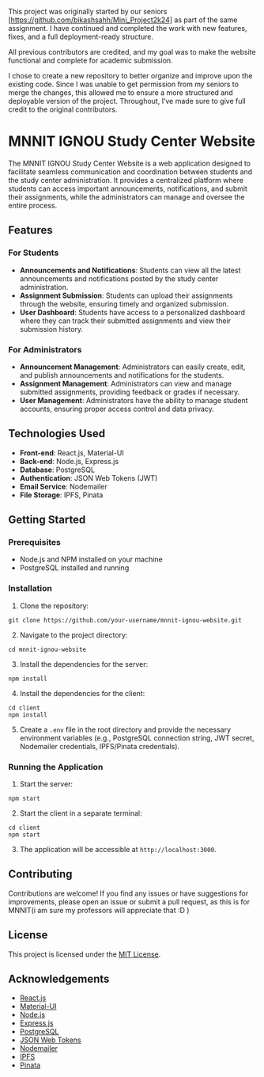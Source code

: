 This project was originally started by our seniors [https://github.com/bikashsahh/Mini_Project2k24] as part of the same assignment. I have continued and completed the work with new features, fixes, and a full deployment-ready structure.

All previous contributors are credited, and my goal was to make the website functional and complete for academic submission.

I chose to create a new repository to better organize and improve upon the existing code. Since I was unable to get permission from my seniors to merge the changes, this allowed me to ensure a more structured and deployable version of the project. Throughout, I’ve made sure to give full credit to the original contributors.

# MNNIT IGNOU Study Center Website

The MNNIT IGNOU Study Center Website is a web application designed to facilitate seamless communication and coordination between students and the study center administration. It provides a centralized platform where students can access important announcements, notifications, and submit their assignments, while the administrators can manage and oversee the entire process.

## Features

### For Students

- **Announcements and Notifications**: Students can view all the latest announcements and notifications posted by the study center administration.
- **Assignment Submission**: Students can upload their assignments through the website, ensuring timely and organized submission.
- **User Dashboard**: Students have access to a personalized dashboard where they can track their submitted assignments and view their submission history.

### For Administrators

- **Announcement Management**: Administrators can easily create, edit, and publish announcements and notifications for the students.
- **Assignment Management**: Administrators can view and manage submitted assignments, providing feedback or grades if necessary.
- **User Management**: Administrators have the ability to manage student accounts, ensuring proper access control and data privacy.

## Technologies Used

- **Front-end**: React.js, Material-UI
- **Back-end**: Node.js, Express.js
- **Database**: PostgreSQL
- **Authentication**: JSON Web Tokens (JWT)
- **Email Service**: Nodemailer
- **File Storage**: IPFS, Pinata

## Getting Started

### Prerequisites

- Node.js and NPM installed on your machine
- PostgreSQL installed and running

### Installation

1. Clone the repository:
```
git clone https://github.com/your-username/mnnit-ignou-website.git
```

2. Navigate to the project directory:
```
cd mnnit-ignou-website
```

3. Install the dependencies for the server:
```
npm install
```

4. Install the dependencies for the client:
```
cd client
npm install
```

5. Create a `.env` file in the root directory and provide the necessary environment variables (e.g., PostgreSQL connection string, JWT secret, Nodemailer credentials, IPFS/Pinata credentials).

### Running the Application

1. Start the server:
```
npm start
```

2. Start the client in a separate terminal:
```
cd client
npm start
```

3. The application will be accessible at `http://localhost:3000`.

## Contributing

Contributions are welcome! If you find any issues or have suggestions for improvements, please open an issue or submit a pull request, as this is for MNNIT(i am sure my professors will appreciate that :D )

## License

This project is licensed under the [MIT License](LICENSE).

## Acknowledgements

- [React.js](https://reactjs.org/)
- [Material-UI](https://material-ui.com/)
- [Node.js](https://nodejs.org/)
- [Express.js](https://expressjs.com/)
- [PostgreSQL](https://www.postgresql.org/)
- [JSON Web Tokens](https://jwt.io/)
- [Nodemailer](https://nodemailer.com/)
- [IPFS](https://ipfs.io/)
- [Pinata](https://www.pinata.cloud/)
